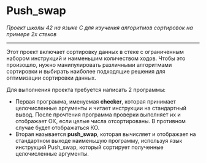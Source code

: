 <h1>Push_swap</h1>

<i>Проект школы 42 на языке С для изучения алгоритмов сортировок на примере 2х стеков</i><br>
___________________________________________________
<p>Этот проект включает сортировку данных в стеке с ограниченным набором инструкций и наименьшим количеством ходов. Чтобы это произошло, нужно манипулировать различными алгоритмами сортировки и выбирать наиболее подходящие решения для оптимизации сортировки данных.</p>
<p>Для выполнения проекта требуется написать 2 программы:</p>
<ul>
<li>Первая программа, именуемая <b>checker</b>, которая принимает целочисленные аргументы и читает инструкции на стандартный вывод. После прочтения программа проверки выполняет их и отображает ОК, если целые числа отсортированы. В противном случае будет отображаться КО.
</li>
<li>Вторая называется <b>push_swap</b>, которая вычисляет и отображает на стандартном выходе наименьшую программу, используя язык инструкций Push_swap, который сортирует полученные целочисленные аргументы.
</li>
</ul>
